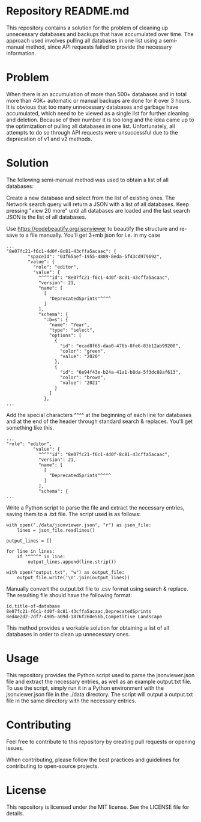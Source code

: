 # Repository README.md
This repository contains a solution for the problem of cleaning up unnecessary databases and backups that have accumulated over time. The approach used involves pulling all databases in one list using a semi-manual method, since API requests failed to provide the necessary information.

# Problem
When there is an accumulation of more than 500+ databases and in total more than 40K+ automatic or manual backups are done for it over 3 hours. It is obvious that too many unnecessary databases and garbage have accumulated, which need to be viewed as a single list for further cleaning and deletion. Because of their number it is too long and the idea came up to the optimization of pulling all databases in one list. Unfortunately, all attempts to do so through API requests were unsuccessful due to the deprecation of v1 and v2 methods.

# Solution
The following semi-manual method was used to obtain a list of all databases:

Create a new database and select from the list of existing ones. The Network search query will return a JSON with a list of all databases. Keep pressing "view 20 more" until all databases are loaded and the last search JSON is the list of all databases.

Use https://codebeautify.org/jsonviewer to beautify the structure and re-save to a file manually.
You'll get 3+mb json for i.e. in my case
```
...
"8e07fc21-f6c1-4d0f-8c81-43cffa5acaac": {
        "spaceId": "03f65aef-1955-4889-8eda-5f43cd979692",
        "value": {
          "role": "editor",
          "value": {
            ^^^^"id": "8e07fc21-f6c1-4d0f-8c81-43cffa5acaac",
            "version": 21,
            "name": [
              [
                "DeprecatedSprints"^^^^
              ]
            ],
            "schema": {
              ":b=s": {
                "name": "Year",
                "type": "select",
                "options": [
                  {
                    "id": "ecad8f65-daa0-476b-8fe6-83b12ab99200",
                    "color": "green",
                    "value": "2020"
                  },
                  {
                    "id": "6e94f43e-b24a-41a1-b8da-5f3dc88af613",
                    "color": "brown",
                    "value": "2021"
                  }
                ]
              },
...
```

Add the special characters ^^^^ at the beginning of each line for databases and at the end of the header through standard search & replaces. You'll get something like this.
```
...
"role": "editor",
          "value": {
            ^^^^"id": "8e07fc21-f6c1-4d0f-8c81-43cffa5acaac",
            "version": 21,
            "name": [
              [
                "DeprecatedSprints"^^^^
              ]
            ],
            "schema": {
...
```

Write a Python script to parse the file and extract the necessary entries, saving them to a .txt file. The script used is as follows:

```
with open("./data/jsonviewer.json", "r") as json_file:
    lines = json_file.readlines()

output_lines = []

for line in lines:
    if "^^^^" in line:
        output_lines.append(line.strip())

with open("output.txt", "w") as output_file:
    output_file.write('\n'.join(output_lines))
```

Manually convert the output.txt file to .csv format using search & replace. The resulting file should have the following format:

```
id,title-of-database
8e07fc21-f6c1-4d0f-8c81-43cffa5acaac,DeprecatedSprints
8ed4e2d2-7df7-4905-a09d-1876f260e56b,Competitive Landscape
```
This method provides a workable solution for obtaining a list of all databases in order to clean up unnecessary ones.

# Usage
This repository provides the Python script used to parse the jsonviewer.json file and extract the necessary entries, as well as an example output.txt file. To use the script, simply run it in a Python environment with the jsonviewer.json file in the ./data directory. The script will output a output.txt file in the same directory with the necessary entries.

# Contributing
Feel free to contribute to this repository by creating pull requests or opening issues.

When contributing, please follow the best practices and guidelines for contributing to open-source projects.

# License
This repository is licensed under the MIT license. See the LICENSE file for details.
